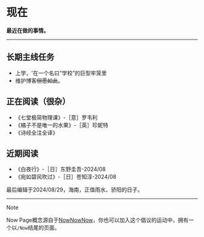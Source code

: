 # 现在
**最近在做的事情。**
***
## 长期主线任务
- 上学，'在一个名曰“学校”的巨型牢笼里
- 维护博客~~但愿如此~~。

## 正在阅读（很杂）
- 《七堂极简物理课》-［意］罗韦利
- 《橘子不是唯一的水果》-［英］珍妮特
- 《诗经全注全译》

## 近期阅读
- 《白夜行》-［日］东野圭吾-2024/08
- 《宛如碧风吹过》-［日］苍知淳-2024/08

最后编辑于2024/08/29，海南，正值雨水、骄阳的日子。
***
> [!NOTE]
> Now Page概念源自于[NowNowNow](https://nownownow.com/about)，你也可以加入这个倡议的运动中，拥有一个以`/Now`结尾的页面。